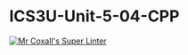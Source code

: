 # ICS3U-Unit-5-04-CPP

[![Mr Coxall's Super Linter](https://github.com/Johanna-liu16/ICS3U-Unit-5-04-CPP/workflows/Mr%20Coxall's%20Super%20Linter/badge.svg)](https://github.com/Johanna-liu16/ICS3U-Unit-5-04-CPP/actions/)
